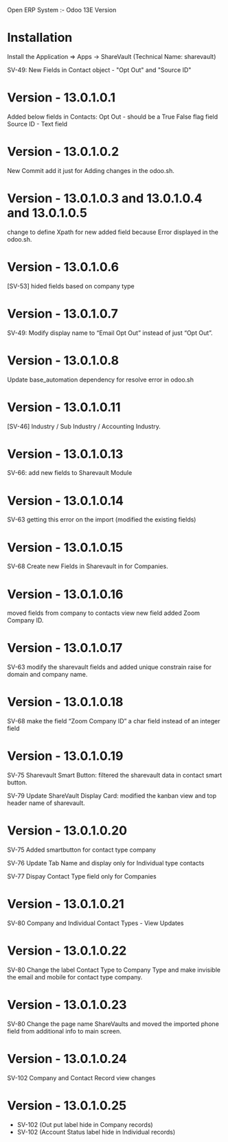 Open ERP System :- Odoo 13E Version 

Installation 
============
Install the Application => Apps -> ShareVault (Technical Name: sharevault)

SV-49: New Fields in Contact object - "Opt Out" and "Source ID"    

Version - 13.0.1.0.1
=======================
Added below fields in Contacts:
Opt Out - should be a True False flag field
Source ID - Text field

Version - 13.0.1.0.2
================
New Commit add it just for Adding changes in the odoo.sh.

Version - 13.0.1.0.3 and 13.0.1.0.4 and 13.0.1.0.5
=======================
change to define Xpath for new added field because Error displayed in the odoo.sh.

Version - 13.0.1.0.6
================
[SV-53] hided fields based on company type

Version - 13.0.1.0.7
================
SV-49: Modify display name to “Email Opt Out” instead of just “Opt Out”.

Version - 13.0.1.0.8
================
Update base_automation dependency for resolve error in odoo.sh

Version - 13.0.1.0.11
================
[SV-46] Industry / Sub Industry / Accounting Industry.

Version - 13.0.1.0.13
================
SV-66: add new fields to Sharevault Module

Version - 13.0.1.0.14
================
SV-63 getting this error on the import (modified the existing fields)

Version - 13.0.1.0.15
================
SV-68 Create new Fields in Sharevault in for Companies.

Version - 13.0.1.0.16
================
moved fields from company to contacts view
new field added Zoom Company ID.

Version - 13.0.1.0.17
================
SV-63 modify the sharevault fields and added unique constrain raise for domain and company name.

Version - 13.0.1.0.18
================
SV-68 make the field “Zoom Company ID” a char field instead of an integer field

Version - 13.0.1.0.19
================
SV-75 Sharevault Smart Button: filtered the sharevault data in contact smart button.

SV-79 Update ShareVault Display Card: modified the kanban view and top header name of sharevault.

Version - 13.0.1.0.20
================
SV-75 Added smartbutton for contact type company

SV-76 Update Tab Name and display only for Individual type contacts

SV-77 Dispay Contact Type field only for Companies

Version - 13.0.1.0.21
=====================
SV-80 Company and Individual Contact Types - View Updates

Version - 13.0.1.0.22
=====================
SV-80 Change the label Contact Type to Company Type and make invisible the email and mobile for contact type company.

Version - 13.0.1.0.23
=====================
SV-80 Change the page name ShareVaults and moved the imported phone field from additional info to main screen.

Version - 13.0.1.0.24
=====================
SV-102 Company and Contact Record view changes

Version - 13.0.1.0.25
=====================
- SV-102 (Out put label hide in Company records)
- SV-102 (Account Status label hide in Individual records)